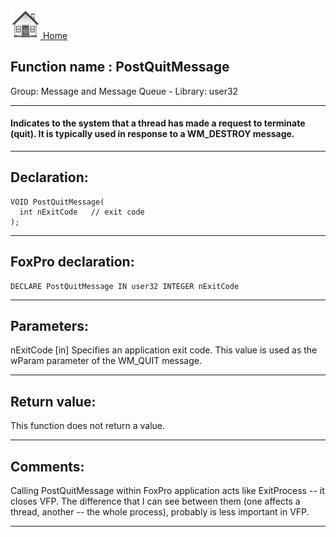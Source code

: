 [<img src="../../images/home.png"> Home ](https://github.com/VFPX/Win32API)  

## Function name : PostQuitMessage
Group: Message and Message Queue - Library: user32    
***  


#### Indicates to the system that a thread has made a request to terminate (quit). It is typically used in response to a WM_DESTROY message.
***  


## Declaration:
```foxpro  
VOID PostQuitMessage(
  int nExitCode   // exit code
);  
```  
***  


## FoxPro declaration:
```foxpro  
DECLARE PostQuitMessage IN user32 INTEGER nExitCode  
```  
***  


## Parameters:
nExitCode 
[in] Specifies an application exit code. This value is used as the wParam parameter of the WM_QUIT message.  
***  


## Return value:
This function does not return a value.  
***  


## Comments:
Calling PostQuitMessage within FoxPro application acts like ExitProcess -- it closes VFP. The difference that I can see between them (one affects a thread, another -- the whole process), probably is less important in VFP.  
  
***  

